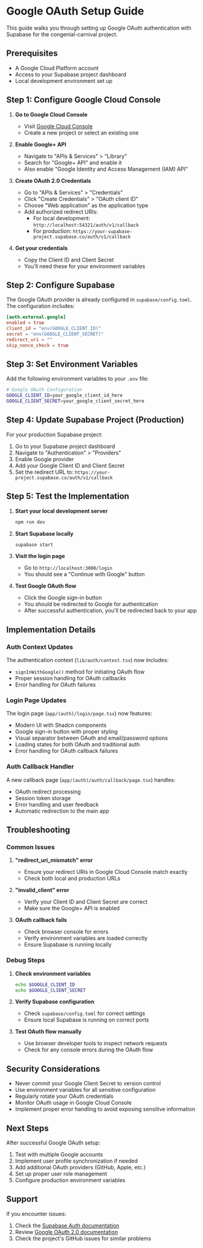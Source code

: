 # Google OAuth Setup Guide

This guide walks you through setting up Google OAuth authentication with Supabase for the congenial-carnival project.

## Prerequisites

- A Google Cloud Platform account
- Access to your Supabase project dashboard
- Local development environment set up

## Step 1: Configure Google Cloud Console

1. **Go to Google Cloud Console**
   - Visit [Google Cloud Console](https://console.cloud.google.com/)
   - Create a new project or select an existing one

2. **Enable Google+ API**
   - Navigate to "APIs & Services" > "Library"
   - Search for "Google+ API" and enable it
   - Also enable "Google Identity and Access Management (IAM) API"

3. **Create OAuth 2.0 Credentials**
   - Go to "APIs & Services" > "Credentials"
   - Click "Create Credentials" > "OAuth client ID"
   - Choose "Web application" as the application type
   - Add authorized redirect URIs:
     - For local development: `http://localhost:54321/auth/v1/callback`
     - For production: `https://your-supabase-project.supabase.co/auth/v1/callback`

4. **Get your credentials**
   - Copy the Client ID and Client Secret
   - You'll need these for your environment variables

## Step 2: Configure Supabase

The Google OAuth provider is already configured in `supabase/config.toml`. The configuration includes:

```toml
[auth.external.google]
enabled = true
client_id = "env(GOOGLE_CLIENT_ID)"
secret = "env(GOOGLE_CLIENT_SECRET)"
redirect_uri = ""
skip_nonce_check = true
```

## Step 3: Set Environment Variables

Add the following environment variables to your `.env` file:

```bash
# Google OAuth Configuration
GOOGLE_CLIENT_ID=your_google_client_id_here
GOOGLE_CLIENT_SECRET=your_google_client_secret_here
```

## Step 4: Update Supabase Project (Production)

For your production Supabase project:

1. Go to your Supabase project dashboard
2. Navigate to "Authentication" > "Providers"
3. Enable Google provider
4. Add your Google Client ID and Client Secret
5. Set the redirect URL to: `https://your-project.supabase.co/auth/v1/callback`

## Step 5: Test the Implementation

1. **Start your local development server**
   ```bash
   npm run dev
   ```

2. **Start Supabase locally**
   ```bash
   supabase start
   ```

3. **Visit the login page**
   - Go to `http://localhost:3000/login`
   - You should see a "Continue with Google" button

4. **Test Google OAuth flow**
   - Click the Google sign-in button
   - You should be redirected to Google for authentication
   - After successful authentication, you'll be redirected back to your app

## Implementation Details

### Auth Context Updates

The authentication context (`lib/auth/context.tsx`) now includes:

- `signInWithGoogle()` method for initiating OAuth flow
- Proper session handling for OAuth callbacks
- Error handling for OAuth failures

### Login Page Updates

The login page (`app/(auth)/login/page.tsx`) now features:

- Modern UI with Shadcn components
- Google sign-in button with proper styling
- Visual separator between OAuth and email/password options
- Loading states for both OAuth and traditional auth
- Error handling for OAuth callback failures

### Auth Callback Handler

A new callback page (`app/(auth)/auth/callback/page.tsx`) handles:

- OAuth redirect processing
- Session token storage
- Error handling and user feedback
- Automatic redirection to the main app

## Troubleshooting

### Common Issues

1. **"redirect_uri_mismatch" error**
   - Ensure your redirect URIs in Google Cloud Console match exactly
   - Check both local and production URLs

2. **"invalid_client" error**
   - Verify your Client ID and Client Secret are correct
   - Make sure the Google+ API is enabled

3. **OAuth callback fails**
   - Check browser console for errors
   - Verify environment variables are loaded correctly
   - Ensure Supabase is running locally

### Debug Steps

1. **Check environment variables**
   ```bash
   echo $GOOGLE_CLIENT_ID
   echo $GOOGLE_CLIENT_SECRET
   ```

2. **Verify Supabase configuration**
   - Check `supabase/config.toml` for correct settings
   - Ensure local Supabase is running on correct ports

3. **Test OAuth flow manually**
   - Use browser developer tools to inspect network requests
   - Check for any console errors during the OAuth flow

## Security Considerations

- Never commit your Google Client Secret to version control
- Use environment variables for all sensitive configuration
- Regularly rotate your OAuth credentials
- Monitor OAuth usage in Google Cloud Console
- Implement proper error handling to avoid exposing sensitive information

## Next Steps

After successful Google OAuth setup:

1. Test with multiple Google accounts
2. Implement user profile synchronization if needed
3. Add additional OAuth providers (GitHub, Apple, etc.)
4. Set up proper user role management
5. Configure production environment variables

## Support

If you encounter issues:

1. Check the [Supabase Auth documentation](https://supabase.com/docs/guides/auth)
2. Review [Google OAuth 2.0 documentation](https://developers.google.com/identity/protocols/oauth2)
3. Check the project's GitHub issues for similar problems